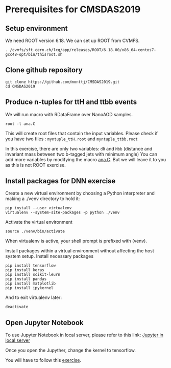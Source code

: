 # Prerequisites for CMSDAS2019

## Setup environment 

We need ROOT version 6.18. We can set up ROOT from CVMFS. 

```
. /cvmfs/sft.cern.ch/lcg/app/releases/ROOT/6.18.00/x86_64-centos7-gcc48-opt/bin/thisroot.sh 
```

## Clone github repository 
```
git clone https://github.com/monttj/CMSDAS2019.git
cd CMSDAS2019
```

## Produce n-tuples for ttH and ttbb events

We will run macro with RDataFrame over NanoAOD samples. 
```
root -l ana.C
```
This will create root files that contain the input variables. 
Please check if you have two files : `myntuple_ttH.root` and `myntuple_ttbb.root`  

In this exercise, there are only two variables: 
`dR` and `Mbb` (distance and invariant mass between two b-tagged jets with minimum angle)
You can add more variables by modifying the macro [ana.C](https://github.com/monttj/CMSDAS2019/blob/master/ana.C).
But we will leave it to you as this is not ROOT exercise. 

## Install packages for DNN exercise

Create a new virtual environment by choosing a Python interpreter and making a ./venv directory to hold it:
```
pip install --user virtualenv
virtualenv --system-site-packages -p python ./venv 
```

Activate the virtual environment
```
source ./venv/bin/activate 
```

When virtualenv is active, your shell prompt is prefixed with (venv).

Install packages within a virtual environment without affecting the host system setup.
Install necessary packages
```
pip install tensorflow
pip install keras
pip install scikit-leurn
pip install pandas
pip install matplotlib
pip install ipykernel
```
And to exit virtualenv later:
```
deactivate  
```

## Open Jupyter Notebook 

To use Jupyter Notebook in local server, 
please refer to this link:
[Jupyter in local server](https://twiki.cern.ch/twiki/bin/viewauth/CMS/SWGuideCMSDataAnalysisSchoolBeijing2019PreExerciseFourthSet#Exercise_13_Using_Jupyter_with_P)

Once you open the Jupyther, change the kernel to tensorflow.

You will have to follow this [exercise](https://github.com/monttj/CMSDAS2019/blob/master/ML_exercise_basic.ipynb).
